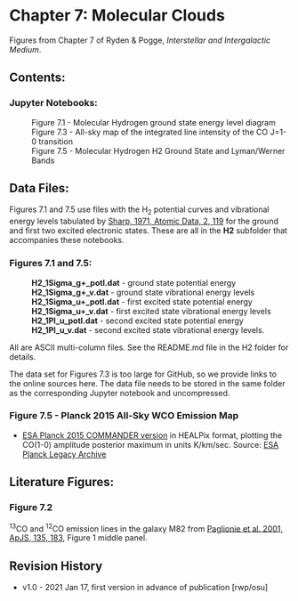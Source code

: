 # Chapter 7: Molecular Clouds

Figures from Chapter 7 of Ryden & Pogge, *Interstellar and Intergalactic Medium*.

## Contents:

### Jupyter Notebooks:
<dl>
  <dd>Figure 7.1 - Molecular Hydrogen ground state energy level diagram
  <dd>Figure 7.3 - All-sky map of the integrated line intensity of the CO J=1-0 transition
  <dd>Figure 7.5 - Molecular Hydrogen H2 Ground State and Lyman/Werner Bands
</dl>

## Data Files:

Figures 7.1 and 7.5 use files with the H<sub>2</sub> potential curves and vibrational
energy levels tabulated by [Sharp, 1971, Atomic Data, 2, 119](https://ui.adsabs.harvard.edu/abs/1971AD......2..119S)
for the ground and first two excited electronic states.  These are all in the **H2** subfolder that accompanies these
notebooks.

### Figures 7.1 and 7.5:
<dl>
  <dd><b>H2_1Sigma_g+_potl.dat</b> - ground state potential energy
  <dd><b>H2_1Sigma_g+_v.dat</b> - ground state vibrational energy levels
  <dd><b>H2_1Sigma_u+_potl.dat</b> - first excited state potential energy
  <dd><b>H2_1Sigma_u+_v.dat</b> - first excited state vibrational energy levels
  <dd><b>H2_1PI_u_potl.dat</b> - second excited state potential energy
  <dd><b>H2_1PI_u_v.dat</b> - second excited state vibrational energy levels.
</dl>
All are ASCII multi-column files.  See the README.md file in the H2 folder for details.

The data set for Figures 7.3 is too large for GitHub, so we provide links to the online sources here.  The data file needs to be
stored in the same folder as the corresponding Jupyter notebook and uncompressed.

### Figure 7.5 - Planck 2015 All-Sky WCO Emission Map
* [ESA Planck 2015 COMMANDER version](https://wiki.cosmos.esa.int/planckpla2015/index.php/CMB_and_astrophysical_component_maps#CO_line_emission) 
in HEALPix format, plotting the CO(1-0) amplitude posterior maximum in units K/km/sec. Source: [ESA Planck Legacy Archive](https://wiki.cosmos.esa.int/planck-legacy-archive)

## Literature Figures:

### Figure 7.2
<sup>13</sup>CO and <sup>12</sup>CO emission lines in the galaxy M82 from [Paglionie et al. 2001, ApJS, 135, 183](http://ui.adsabs.harvard.edu/abs/2001ApJS..135..183P), 
Figure 1 middle panel.

## Revision History

* v1.0 - 2021 Jan 17, first version in advance of publication [rwp/osu]
